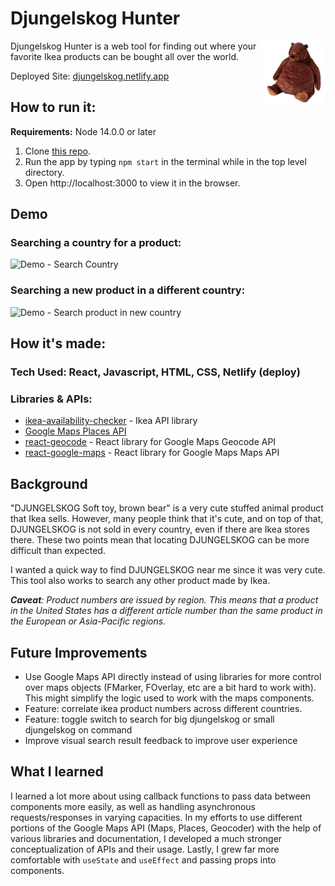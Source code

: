 # Djungelskog Hunter

<img alt="Logo" align="right" src="./src/assets/images/big-djungelskog.png" width="20%" />

Djungelskog Hunter is a web tool for finding out where your favorite Ikea products can be bought all over the world.

Deployed Site: [djungelskog.netlify.app](djungelskog.netlify.app)

## How to run it:
**Requirements:** Node 14.0.0 or later  

1. Clone [this repo](https://github.com/alex-oh/ikea-product-locator).
2. Run the app by typing `npm start` in the terminal while in the top level directory.  
3. Open http://localhost:3000 to view it in the browser.

## Demo
### Searching a country for a product:
![Demo - Search Country](src/assets/demos/search-country.gif)

### Searching a new product in a different country:
![Demo - Search product in new country](src/assets/demos/search-new-product.gif)

## How it's made:
### Tech Used: React, Javascript, HTML, CSS, Netlify (deploy)
### Libraries & APIs:
- [ikea-availability-checker](https://github.com/Ephigenia/ikea-availability-checker) - Ikea API library
- [Google Maps Places API](https://developers.google.com/maps/documentation/places/web-service/overview)
- [react-geocode](https://github.com/shukerullah/react-geocode) - React library for Google Maps Geocode API
- [react-google-maps]() - React library for Google Maps Maps API

## Background
"DJUNGELSKOG Soft toy, brown bear" is a very cute stuffed animal product that Ikea sells. However, many people think that it's cute, and on top of that, DJUNGELSKOG is not sold in every country, even if there are Ikea stores there. These two points mean that locating DJUNGELSKOG can be more difficult than expected.

I wanted a quick way to find DJUNGELSKOG near me since it was very cute. This tool also works to search any other product made by Ikea.

*__Caveat__: Product numbers are issued by region. This means that a product in the United States has a different article number than the same product in the European or Asia-Pacific regions.*

## Future Improvements
- Use Google Maps API directly instead of using libraries for more control over maps objects (FMarker, FOverlay, etc are a bit hard to work with). This might simplify the logic used to work with the maps components.
- Feature: correlate ikea product numbers across different countries.
- Feature: toggle switch to search for big djungelskog or small djungelskog on command
- Improve visual search result feedback to improve user experience

## What I learned
I learned a lot more about using callback functions to pass data between components more easily, as well as handling asynchronous requests/responses in varying capacities. In my efforts to use different portions of the Google Maps API (Maps, Places, Geocoder) with the help of various libraries and documentation, I developed a much stronger conceptualization of APIs and their usage. Lastly, I grew far more comfortable with `useState` and `useEffect` and passing props into components.
